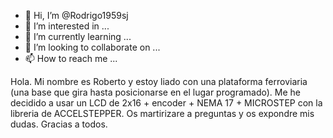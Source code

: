 - 👋 Hi, I’m @Rodrigo1959sj
- 👀 I’m interested in ...
- 🌱 I’m currently learning ...
- 💞️ I’m looking to collaborate on ...
- 📫 How to reach me ...

<!---
Rodrigo1959sj/Rodrigo1959sj is a ✨ special ✨ repository because its `README.md` (this file) appears on your GitHub profile.
You can click the Preview link to take a look at your changes.
--->
Hola.
Mi nombre es Roberto y estoy  liado con una plataforma ferroviaria (una base que gira hasta posicionarse en  el lugar programado).
Me he decidido a usar un LCD de 2x16 + encoder + NEMA 17 + MICROSTEP con la libreria de ACCELSTEPPER.
Os martirizare a preguntas y os expondre mis dudas.
Gracias a todos.

